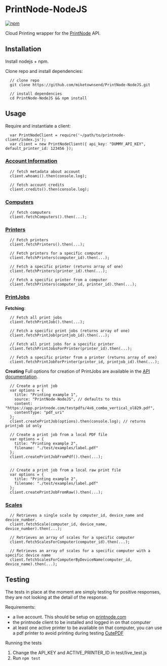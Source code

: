 # PrintNode-NodeJS
[![npm](https://img.shields.io/npm/v/printnode-client.svg)](https://www.npmjs.com/package/printnode-client)

Cloud Printing wrapper for the [PrintNode](https://www.printnode.com) API.

## Installation

Install nodejs + npm.

Clone repo and install dependencies:

```
  // clone repo
  git clone https://github.com/miketownsend/PrintNode-NodeJS.git 

  // install dependencies
  cd PrintNode-NodeJS && npm install
```

## Usage

Require and instantiate a client:

```
  var PrintNodeClient = require('~/path/to/printnode-client/index.js');
  var client = new PrintNodeClient({ api_key: "DUMMY_API_KEY", default_printer_id: 123456 });
```

### [Account Information](https://www.printnode.com/docs/api/curl/#account_information)

```
  // fetch metadata about account
  client.whoami().then(console.log);

  // fetch account credits
  client.credits().then(console.log);
```

### [Computers](https://www.printnode.com/docs/api/curl/#computers)

```
  // fetch computers
  client.fetchComputers().then(...);
```

### [Printers](https://www.printnode.com/docs/api/curl/#printers)

```
  // Fetch printers
  client.fetchPrinters().then(...);

  // Fetch printers for a specific computer
  client.fetchPrinters(computer_id).then(...);

  // Fetch a specific printer (returns array of one)
  client.fetchPrinters(printer_id).then(...);

  // Fetch a specific printer from a computer
  client.fetchPrinters(computer_id, printer_id).then(...);
```

### [PrintJobs](https://www.printnode.com/docs/api/curl/#printjobs)

**Fetching**:
```
  // Fetch all print jobs
  client.fetchPrintJob().then(...);

  // Fetch a specific print jobs (returns array of one)
  client.fetchPrintJob(printjob_id).then(...);

  // Fetch all print jobs for a specific printer
  client.fetchPrintJobsForPrinter(printer_id).then(...);

  // Fetch a specific printer from a printer (returns array of one)
  client.fetchPrintJobForPrinter(printer_id, printjob_id).then(...);
```

**Creating**
Full options for creation of PrintJobs are available in the [API documentation](https://www.printnode.com/docs/api/curl/#printjobs).
```
  // Create a print job
  var options = {
    title: "Printing example 1",
    source: "PrintNode-NodeJS", // defaults to this
    content: "https://app.printnode.com/testpdfs/4x6_combo_vertical_ol829.pdf",
    contentType: "pdf_uri"
  };
  client.createPrintJob(options).then(console.log); // returns printjob id only

  // Create a print job from a local PDF file
  var options = {
    title: "Printing example 2",
    filename: "./test/examples/label.pdf"
  };
  client.createPrintJobFromPdf().then(...);


  // Create a print job from a local raw print file
  var options = {
    title: "Printing example 2",
    filename: "./test/examples/label.pdf"
  };
  client.createPrintJobFromRaw().then(...);

```

### [Scales](https://www.printnode.com/docs/api/curl/#scales)

```
  // Retrieves a single scale by computer_id, device_name and device_number.
  client.fetchScale(computer_id, device_name, device_number).then(...);

  // Retrieves an array of scales for a specific computer 
  client.fetchScalesForComputer(computer_id).then(...);

  // Retrieves an array of scales for a specific computer with a specific device name
  client.fetchScalesForComputerByDeviceName(computer_id, device_name).then(...);
```

## Testing

The tests in place at the moment are simply testing for positive responses, they are not looking at the detail of the response.

Requirements:
- a live account. This should be setup on [printnode.com](https://printnode.com)
- the printnode client to be installed and logged in on that computer
- at least one active printer to be available on that computer, you can use a pdf printer to avoid printing during testing [CutePDF](http://cutepdf.com/)

Running the tests

  1. Change the API_KEY and ACTIVE_PRINTER_ID in test/live_test.js 
  2. Run `npm test`
